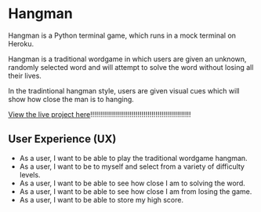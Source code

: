 # Hangman

Hangman is a Python terminal game, which runs in a mock terminal on Heroku.

Hangman is a traditional wordgame in which users are given an unknown, randomly selected word and will attempt to solve the word without losing all their lives. 

In the tradintional hangman style, users are given visual cues which will show how close the man is to hanging. 

[View the live project here]()!!!!!!!!!!!!!!!!!!!!!!!!!!!!!!!!!!!!!!!!!!!!!!!!!!!


## User Experience (UX)

 - As a user, I want to be able to play the traditional wordgame hangman.
 - As a user, I want to be to myself and select from a variety of difficulty levels.
 - As a user, I want to be able to see how close I am to solving the word.
 - As a user, I want to be able to see how close I am from losing the game. 
 - As a user, I want to be able to store my high score.


